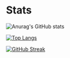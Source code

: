 # Stats

![Anurag's GitHub stats](https://github-readme-stats.vercel.app/api?username=Mr-Cuda&Theme=radical&hide=contribs,prs)


[![Top Langs](https://github-readme-stats.vercel.app/api/top-langs/?username=Mr-Cuda)](https://github.com/Mr-Cuda/github-readme-stats)

[![GitHub Streak](https://github-readme-streak-stats.herokuapp.com/?user=Mr-Cuda&theme=radical)](https://git.io/streak-stats)



